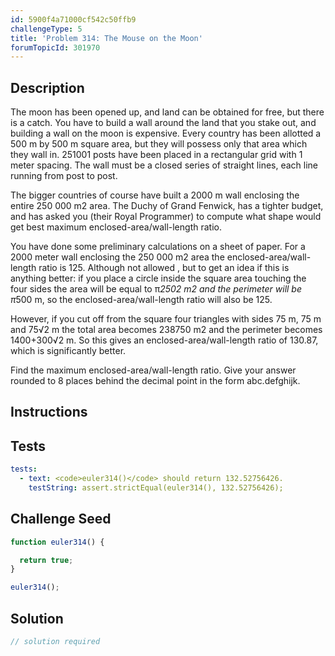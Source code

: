 ```yaml
---
id: 5900f4a71000cf542c50ffb9
challengeType: 5
title: 'Problem 314: The Mouse on the Moon'
forumTopicId: 301970
---
```


## Description

<section id='description'>

The moon has been opened up, and land can be obtained for free, but there is a catch. You have to build a wall around the land that you stake out, and building a wall on the moon is expensive. Every country has been allotted a 500 m by 500 m square area, but they will possess only that area which they wall in. 251001 posts have been placed in a rectangular grid with 1 meter spacing. The wall must be a closed series of straight lines, each line running from post to post.

The bigger countries of course have built a 2000 m wall enclosing the entire 250 000 m2 area. The Duchy of Grand Fenwick, has a tighter budget, and has asked you (their Royal Programmer) to compute what shape would get best maximum enclosed-area/wall-length ratio.

You have done some preliminary calculations on a sheet of paper. For a 2000 meter wall enclosing the 250 000 m2 area the enclosed-area/wall-length ratio is 125. Although not allowed , but to get an idea if this is anything better: if you place a circle inside the square area touching the four sides the area will be equal to π*2502 m2 and the perimeter will be π*500 m, so the enclosed-area/wall-length ratio will also be 125.

However, if you cut off from the square four triangles with sides 75 m, 75 m and 75√2 m the total area becomes 238750 m2 and the perimeter becomes 1400+300√2 m. So this gives an enclosed-area/wall-length ratio of 130.87, which is significantly better.

Find the maximum enclosed-area/wall-length ratio. Give your answer rounded to 8 places behind the decimal point in the form abc.defghijk.

</section>

## Instructions

<section id='instructions'>

</section>

## Tests

<section id='tests'>

```yml
tests:
  - text: <code>euler314()</code> should return 132.52756426.
    testString: assert.strictEqual(euler314(), 132.52756426);

```

</section>

## Challenge Seed

<section id='challengeSeed'>

<div id='js-seed'>

```js
function euler314() {

  return true;
}

euler314();
```

</div>

</section>

## Solution

<section id='solution'>

```js
// solution required
```

</section>
